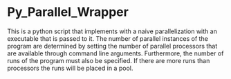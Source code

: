 # Py_Parallel_Wrapper
This is a python script that implements with a naive parallelization with an executable that is passed to it. The number of parallel instances of the program are determined by setting the number of parallel processors that are available through command line arguments. Furthermore, the number of runs of the program must also be specified. If there are more runs than processors the runs will be placed in a pool. 
